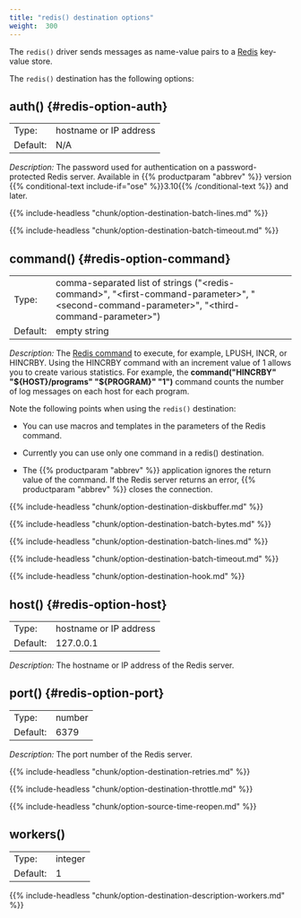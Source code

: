 ```yaml
---
title: "redis() destination options"
weight:  300
---
```

<!-- DISCLAIMER: This file is based on the syslog-ng Open Source Edition documentation https://github.com/balabit/syslog-ng-ose-guides/commit/2f4a52ee61d1ea9ad27cb4f3168b95408fddfdf2 and is used under the terms of The syslog-ng Open Source Edition Documentation License. The file has been modified by Axoflow. -->

The `redis()` driver sends messages as name-value pairs to a [Redis](https://redis.io/) key-value store.

The `redis()` destination has the following options:

## auth() {#redis-option-auth}

|          |                        |
| -------- | ---------------------- |
| Type:    | hostname or IP address |
| Default: | N/A                    |

*Description:* The password used for authentication on a password-protected Redis server. Available in {{% productparam "abbrev" %}} version {{% conditional-text include-if="ose" %}}3.10{{% /conditional-text %}} and later.

{{% include-headless "chunk/option-destination-batch-lines.md" %}}

{{% include-headless "chunk/option-destination-batch-timeout.md" %}}

## command() {#redis-option-command}

|          |                                                                                                                                                     |
| -------- | --------------------------------------------------------------------------------------------------------------------------------------------------- |
| Type:    | comma-separated list of strings ("\<redis-command\>", "\<first-command-parameter\>", "\<second-command-parameter\>", "\<third-command-parameter\>") |
| Default: | empty string                                                                                                                                        |

*Description:* The [Redis command](https://redis.io/commands) to execute, for example, LPUSH, INCR, or HINCRBY. Using the HINCRBY command with an increment value of 1 allows you to create various statistics. For example, the **command("HINCRBY" "${HOST}/programs" "${PROGRAM}" "1")** command counts the number of log messages on each host for each program.

Note the following points when using the `redis()` destination:

  - You can use macros and templates in the parameters of the Redis command.

  - Currently you can use only one command in a redis() destination.

  - The {{% productparam "abbrev" %}} application ignores the return value of the command. If the Redis server returns an error, {{% productparam "abbrev" %}} closes the connection.

{{% include-headless "chunk/option-destination-diskbuffer.md" %}}

{{% include-headless "chunk/option-destination-batch-bytes.md" %}}

{{% include-headless "chunk/option-destination-batch-lines.md" %}}

{{% include-headless "chunk/option-destination-batch-timeout.md" %}}

{{% include-headless "chunk/option-destination-hook.md" %}}

## host() {#redis-option-host}

|          |                        |
| -------- | ---------------------- |
| Type:    | hostname or IP address |
| Default: | 127.0.0.1              |

*Description:* The hostname or IP address of the Redis server.

## port() {#redis-option-port}

|          |        |
| -------- | ------ |
| Type:    | number |
| Default: | 6379   |

*Description:* The port number of the Redis server.

{{% include-headless "chunk/option-destination-retries.md" %}}

{{% include-headless "chunk/option-destination-throttle.md" %}}

{{% include-headless "chunk/option-source-time-reopen.md" %}}


## workers()

|          |         |
| -------- | ------- |
| Type:    | integer |
| Default: | 1       |

{{% include-headless "chunk/option-destination-description-workers.md" %}}

